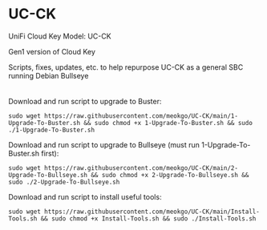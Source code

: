 <!--
  Title: UC-CK
  Description: Scripts, fixes, updates, etc. to help repurpose UC-CK as a general SBC running Debian Bullseye.
  Author: meokgo
  -->

# UC-CK
UniFi Cloud Key Model: UC-CK

Gen1 version of Cloud Key

Scripts, fixes, updates, etc. to help repurpose UC-CK as a general SBC running Debian Bullseye
<br/>
<br/>
<br/>
Download and run script to upgrade to Buster:
```Shell
sudo wget https://raw.githubusercontent.com/meokgo/UC-CK/main/1-Upgrade-To-Buster.sh && sudo chmod +x 1-Upgrade-To-Buster.sh && sudo ./1-Upgrade-To-Buster.sh
```
Download and run script to upgrade to Bullseye (must run 1-Upgrade-To-Buster.sh first):
```shell
sudo wget https://raw.githubusercontent.com/meokgo/UC-CK/main/2-Upgrade-To-Bullseye.sh && sudo chmod +x 2-Upgrade-To-Bullseye.sh && sudo ./2-Upgrade-To-Bullseye.sh
```
Download and run script to install useful tools:
```shell
sudo wget https://raw.githubusercontent.com/meokgo/UC-CK/main/Install-Tools.sh && sudo chmod +x Install-Tools.sh && sudo ./Install-Tools.sh
```
